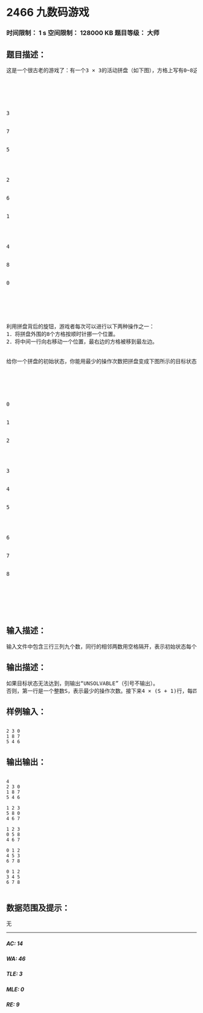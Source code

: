 # 2466 九数码游戏   
### 时间限制： 1 s     空间限制： 128000 KB     题目等级： 大师  
## 题目描述：  

<pre>
这是一个很古老的游戏了：有一个3 × 3的活动拼盘（如下图），方格上写有0~8这九个数字。例如：
 





3


7


5




2


6


1




4


8


0





 
利用拼盘背后的旋钮，游戏者每次可以进行以下两种操作之一：
1．将拼盘外围的8个方格按顺时针挪一个位置。
2．将中间一行向右移动一个位置，最右边的方格被移到最左边。
 
 
给你一个拼盘的初始状态，你能用最少的操作次数把拼盘变成下图所示的目标状态吗？
 





0


1


2




3


4


5




6


7


8





 
</pre>
  
  
## 输入描述：  

<pre>
输入文件中包含三行三列九个数，同行的相邻两数用空格隔开，表示初始状态每个方格上的数字。初始状态不会是目标状态。
</pre>
  
  
## 输出描述：  

<pre>
如果目标状态无法达到，则输出“UNSOLVABLE”（引号不输出）。
否则，第一行是一个整数S，表示最少的操作次数。接下来4 × (S + 1)行，每四行表示一个状态：前三行每行三个整数，相邻两数用空格隔开，表示每个方格上的数字，第四行是一个空行，作为分隔。第一个状态必须是初始状态，最后一个状态必须是目标状态。
</pre>
  
  
## 样例输入：  

<pre><code>
2 3 0
1 8 7
5 4 6
</code></pre>
  
  
## 输出输出：  

<pre><code>
4
2 3 0
1 8 7
5 4 6
 
1 2 3
5 8 0
4 6 7
 
1 2 3
0 5 8
4 6 7
 
0 1 2
4 5 3
6 7 8
 
0 1 2
3 4 5
6 7 8
 
</code></pre>
  
  
## 数据范围及提示：  

<pre>
无
</pre>
  
  
***  

##### AC: 14  
##### WA: 46  
##### TLE: 3  
##### MLE: 0  
##### RE: 9  
